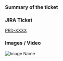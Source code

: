 ### Summary of the ticket 

### JIRA Ticket
   [PRD-XXXX](https://inai.atlassian.net/browse/PRD-XXXX)
   
 
 ### Images / Video
 
 ![Image Name](https://...)  

